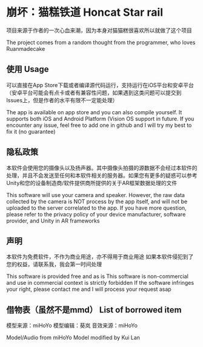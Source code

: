 # 崩坏：猫糕铁道 Honcat Star rail
项目来源于作者的一次心血来潮，因为本身对猫猫糕很喜欢所以就做了这个项目


The project comes from a random thought from the programmer, who loves Ruanmadecake
## 使用 Usage
可以直接在App Store下载或者编译源代码运行，支持运行在iOS平台和安卓平台（安卓平台可能会有点卡或者有兼容性问题，如果遇到这类问题可以提交到Issues上，但是作者的水平有限不一定能处理）


The app is available on app store and you can also compile yourself. It supports both iOS and Android Platform (Vision OS support in future. If you encounter any issue, feel free to add one in github and I will try my best to fix it (no guarantee)
## 隐私政策
本软件会使用您的摄像头以及扬声器。其中摄像头拍摄的源数据不会经过本软件的处理，并且不会发送至任何和本软件相关的服务器。如果您有更多的疑惑可以参考Unity和您的设备制造商/软件提供商所提供的关于AR框架数据处理的文件


This software will use your camera and speaker. However, the raw data collected by the camera is NOT process by the app itself, and will not be uploaded to the server correlated to the app. If you have more question, please refer to the privacy policy of your device manufacturer, software provider, and Unity in AR frameworks
## 声明
本软件为免费软件，不作为商业用途，亦不得用于商业用途
如果本软件侵犯到了您的权益，请联系我，我会第一时间处理


This software is provided free and as is
This software is non-commercial and use in commercial context is strictly forbidden
If the software infringes your right, please contact me and I will process your request asap
## 借物表（虽然不是mmd） List of borrowed item
模型来源：miHoYo
模型编辑：葵岚
音效来源：miHoYo


Model/Audio from miHoYo
Model modified by Kui Lan
